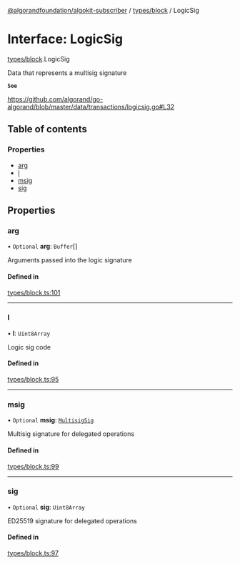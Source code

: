 [@algorandfoundation/algokit-subscriber](../README.md) / [types/block](../modules/types_block.md) / LogicSig

# Interface: LogicSig

[types/block](../modules/types_block.md).LogicSig

Data that represents a multisig signature

**`See`**

https://github.com/algorand/go-algorand/blob/master/data/transactions/logicsig.go#L32

## Table of contents

### Properties

- [arg](types_block.LogicSig.md#arg)
- [l](types_block.LogicSig.md#l)
- [msig](types_block.LogicSig.md#msig)
- [sig](types_block.LogicSig.md#sig)

## Properties

### arg

• `Optional` **arg**: `Buffer`[]

Arguments passed into the logic signature

#### Defined in

[types/block.ts:101](https://github.com/algorandfoundation/algokit-subscriber-ts/blob/main/src/types/block.ts#L101)

___

### l

• **l**: `Uint8Array`

Logic sig code

#### Defined in

[types/block.ts:95](https://github.com/algorandfoundation/algokit-subscriber-ts/blob/main/src/types/block.ts#L95)

___

### msig

• `Optional` **msig**: [`MultisigSig`](types_block.MultisigSig.md)

Multisig signature for delegated operations

#### Defined in

[types/block.ts:99](https://github.com/algorandfoundation/algokit-subscriber-ts/blob/main/src/types/block.ts#L99)

___

### sig

• `Optional` **sig**: `Uint8Array`

ED25519 signature for delegated operations

#### Defined in

[types/block.ts:97](https://github.com/algorandfoundation/algokit-subscriber-ts/blob/main/src/types/block.ts#L97)
